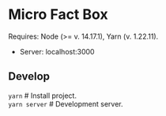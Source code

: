 # Micro Fact Box
Requires: Node (>= v. 14.17.1), Yarn (v. 1.22.11).

* Server: localhost:3000

## Develop
`yarn`    # Install project.  
`yarn server`    # Development server.   
